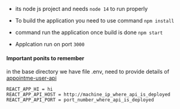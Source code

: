 - its node js project and needs ```node 14``` to run properly 



- To build the application you need to use command ``` npm install ```



- command run the application once build is done ``` npm start ```



- Applcation run on port ``` 3000  ```



#### Important ponits to remember 

in the base directory we have file .env, need to provide details of [appointme-user-api](https://github.com/DeekshithSN/appoint-me/tree/master/appointme-api)

```
REACT_APP_HI = hi
REACT_APP_API_HOST = http://machine_ip_where_api_is_deployed
REACT_APP_API_PORT = port_number_where_api_is_deployed
```
